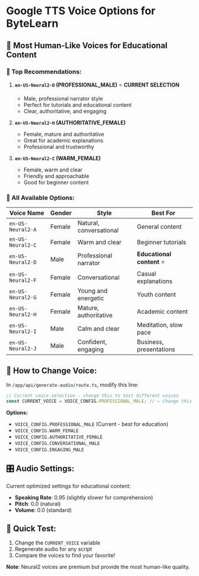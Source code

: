 # Google TTS Voice Options for ByteLearn

## 🎤 Most Human-Like Voices for Educational Content

### **🌟 Top Recommendations:**

1. **`en-US-Neural2-D` (PROFESSIONAL_MALE)** ⭐ **CURRENT SELECTION**
   - Male, professional narrator style
   - Perfect for tutorials and educational content
   - Clear, authoritative, and engaging

2. **`en-US-Neural2-H` (AUTHORITATIVE_FEMALE)**
   - Female, mature and authoritative
   - Great for academic explanations
   - Professional and trustworthy

3. **`en-US-Neural2-C` (WARM_FEMALE)**
   - Female, warm and clear
   - Friendly and approachable
   - Good for beginner content

### **🎯 All Available Options:**

| Voice Name | Gender | Style | Best For |
|------------|--------|-------|----------|
| `en-US-Neural2-A` | Female | Natural, conversational | General content |
| `en-US-Neural2-C` | Female | Warm and clear | Beginner tutorials |
| `en-US-Neural2-D` | Male | Professional narrator | **Educational content** ⭐ |
| `en-US-Neural2-F` | Female | Conversational | Casual explanations |
| `en-US-Neural2-G` | Female | Young and energetic | Youth content |
| `en-US-Neural2-H` | Female | Mature, authoritative | Academic content |
| `en-US-Neural2-I` | Male | Calm and clear | Meditation, slow pace |
| `en-US-Neural2-J` | Male | Confident, engaging | Business, presentations |

## 🔧 How to Change Voice:

In `/app/api/generate-audio/route.ts`, modify this line:

```typescript
// Current voice selection - change this to test different voices
const CURRENT_VOICE = VOICE_CONFIG.PROFESSIONAL_MALE; // ← Change this
```

**Options:**
- `VOICE_CONFIG.PROFESSIONAL_MALE` (Current - best for education)
- `VOICE_CONFIG.WARM_FEMALE`
- `VOICE_CONFIG.AUTHORITATIVE_FEMALE`
- `VOICE_CONFIG.CONVERSATIONAL_MALE`
- `VOICE_CONFIG.ENGAGING_MALE`

## 🎛️ Audio Settings:

Current optimized settings for educational content:
- **Speaking Rate**: 0.95 (slightly slower for comprehension)
- **Pitch**: 0.0 (natural)
- **Volume**: 0.0 (standard)

## 🚀 Quick Test:

1. Change the `CURRENT_VOICE` variable
2. Regenerate audio for any script
3. Compare the voices to find your favorite!

**Note**: Neural2 voices are premium but provide the most human-like quality.
